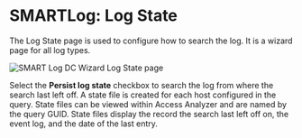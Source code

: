 # SMARTLog: Log State

The Log State page is used to configure how to search the log. It is a wizard page for all log types.

![SMART Log DC Wizard Log State page](/img/product_docs/accessanalyzer/enterpriseauditor/admin/datacollector/smartlog/logstate.png)

Select the __Persist log state__ checkbox to search the log from where the search last left off. A state file is created for each host configured in the query. State files can be viewed within Access Analyzer and are named by the query GUID. State files display the record the search last left off on, the event log, and the date of the last entry.
